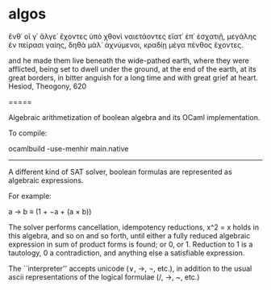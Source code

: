 algos
=====

 ἔνθ᾽ οἵ γ᾽ ἄλγε᾽ ἔχοντες ὑπὸ χθονὶ ναιετάοντες
 εἵατ᾽ ἐπ᾽ ἐσχατιῇ, μεγάλης ἐν πείρασι γαίης,
 δηθὰ μάλ᾽ ἀχνύμενοι, κραδίῃ μέγα πένθος ἔχοντες. 

 and he made them live beneath the wide-pathed earth,
 where they were afflicted, being set to dwell under the ground,
 at the end of the earth, at its great borders,
 in bitter anguish for a long time and with great grief at heart.
 Hesiod, Theogony, 620

=====

Algebraic arithmetization of boolean algebra and its OCaml implementation.

To compile:

ocamlbuild -use-menhir main.native

----

A different kind of SAT solver, boolean formulas are represented as algebraic expressions.

For example:

a → b ≡ (1 + −a + (a × b))

The solver performs cancellation, idempotency reductions, x^2 = x holds in this algebra, and so on and so forth, until either a fully reduced algebraic expression in sum of product forms is found; or 0, or 1.  Reduction to 1 is a tautology, 0 a contradiction, and anything else a satisfiable expression.

The ``interpreter'' accepts unicode (∨, →, ¬, etc.), in addition to the usual ascii representations of the logical formulae (\/, ->, ~, etc.)

